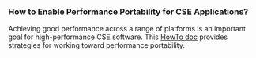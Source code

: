 ### How to Enable Performance Portability for CSE Applications?

Achieving good performance across a range of platforms is an important goal for high-performance CSE software.  This [HowTo doc](https://ideas-productivity.org/wordpress/wp-content/uploads/2016/04/IDEAS-PerformanceHowToEnablePerformancePortability-V0.2.pdf") provides strategies for working toward performance portability.

<!--- 
Categories: performance
Topics: performance, portability
Tags: HPC, leadership-class facilities (LCFs)
Level: 1
Prerequisites: WhatIsPerfPortabilityForCseApps.md
Aggregate: none
--->

